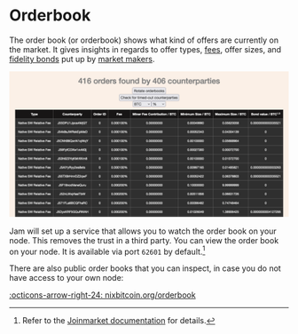 # Orderbook

The order book (or orderbook) shows what kind of offers are currently on the
market. It gives insights in regards to offer types, [fees][fees], offer sizes, and
[fidelity bonds][fb] put up by [market makers][makers].

![](../assets/orderbook.png)

[fees]: fees.md
[fb]: ../glossary.md#fidelity-bond
[makers]: ../glossary.md#maker

Jam will set up a service that allows you to watch the order book on your node.
This removes the trust in a third party. You can view the order book on your
node. It is available via port `62601` by default.[^jm-orderbook]

[^jm-orderbook]: Refer to the [Joinmarket documentation](https://github.com/JoinMarket-Org/joinmarket-clientserver/blob/master/docs/orderbook.md) for details.

There are also public order books that you can inspect, in case you do not have
access to your own node:

[:octicons-arrow-right-24: nixbitcoin.org/orderbook][nixbitcoin]

[nixbitcoin]: https://nixbitcoin.org/orderbook/
